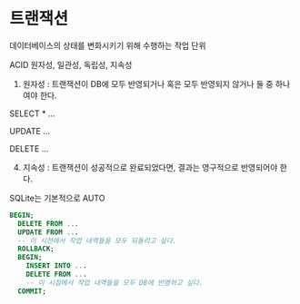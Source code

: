 # 트랜잭션

데이터베이스의 상태를 변화시키기 위해 수행하는 작업 단위

ACID
원자성, 일관성, 독립성, 지속성

1. 원자성 : 트랜잭션이 DB에 모두 반영되거나 혹은 모두 반영되지 않거나 둘 중 하나여야 한다.

SELECT * ...

UPDATE ...

DELETE ...

4. 지속성 : 트랜잭션이 성공적으로 완료되었다면, 결과는 영구적으로 반영되어야 한다.

SQLite는 기본적으로 AUTO


```sql
BEGIN;
  DELETE FROM ...
  UPDATE FROM ...
  -- 이 시전에서 작업 내역들을 모두 되돌리고 싶다.
  ROLLBACK;
  BEGIN;
    INSERT INTO ...
    DELETE FROM ...
    -- 이 시점에서 작업 내역들을 모두 DB에 반영하고 싶다.
  COMMIT;
```